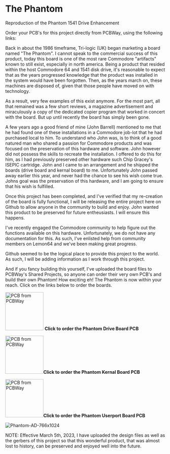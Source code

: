 # The Phantom
Reproduction of the Phantom 1541 Drive Enhancement

Order your PCB's for this project directly from PCBWay, using the following links:

Back in about the 1986 timeframe, Tri-logic (UK) began marketing a board named "The Phantom".  I cannot speak to the commercial success of this product, today this board is one of the most rare Commodore "artifacts" known to still exist, especially in north america.  Being a product that resided within the host Commodore 64 and 1541 disk drive, it's reasonable to expect that as the years progressed knowledge that the product was installed in the system would have been forgotten.  Then, as the years march on, these machines are disposed of, given that those people have moved on with technology.

As a result, very few examples of this exist anymore.  For the most part, all that remained was a few short reviews, a magazine advertisement and miraculously a copy of the dedicated copier program that worked in concert with the board.  But up until recently the board has simply been gone.

A few years ago a good friend of mine (John Barrell) mentioned to me that he had found one of these installations in a Commodore job-lot that he had purchased local to him.  To understand who John was, is to think of a good natured man who shared a passion for Commodore products and was focused on the preservation of this hardware and software.  John however did not possess the skills to recreate the installation.  I offered to do this for him, as I had previously preserved other hardware such Chip Gracey's ISEPIC cartridge.  John and I came to an arrangement and he shipped the boards (drive board and kernal board) to me.  Unfortunately John passed away earlier this year, and never had the chance to see his wish come true.  Johns goal was the preservation of this hardware, and I am going to ensure that his wish is fulfilled.

Once this project has been completed, and I've verified that my re-creation of the board is fully functional, I will be releasing the entire project here on Github to allow anyone in the community to build and enjoy.  John wanted this product to be preserved for future entheusiasts.  I will ensure this happens.

I've recently engaged the Commodore community to help figure out the functions available on this hardware.  Unfortunately, we do not have any documentation for this.  As such, I've enlisted help from community members on Lemon64 and we've been making great progress.  

Github seemed to be the logical place to provide this project to the world.  As such, I will be adding information as I work through this project.

And if you fancy building this yourself, I've uploaded the board files to PCBWay's Shared Projects, so anyone can order their very own PCB's and build their own Phantom!  How exciting eh!  The Phantom is now within your reach.  Click on the links below to order the boards.

<a href="https://www.pcbway.com/project/shareproject/Tri_Logic_Phantom_Main_1541_Drive_Board_4dde7b70.html"><img src="https://www.pcbway.com/project/img/images/frompcbway-1220.png" width=120 alt="PCB from PCBWay" /></a> <B>Click to order the Phantom Drive Board PCB</B>

<a href="https://www.pcbway.com/project/shareproject/Tri_Logic_Phantom_Kernal_Board_199d37ed.html"><img src="https://www.pcbway.com/project/img/images/frompcbway-1220.png" width=120  alt="PCB from PCBWay" /></a><B>Click to order the Phantom Kernal Board PCB</B>

<a href="https://www.pcbway.com/project/shareproject/Tri_Logic_Phantom_Userport_Board_2852a004.html"><img src="https://www.pcbway.com/project/img/images/frompcbway-1220.png" width=120  alt="PCB from PCBWay" /></a><B>Click to order the Phantom Userport Board PCB</B>

![Phantom-AD-766x1024](https://user-images.githubusercontent.com/37495485/119240332-1918f600-bb0c-11eb-8e8e-d9f94958d59d.jpg)

NOTE: Effective March 5th, 2023, I have uploaded the design files as well as the gerbers of this project so that this wonderful product, that was almost lost to history, can be preserved and enjoyed well into the future.
